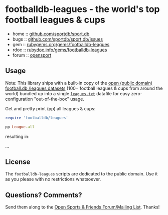 # footballdb-leagues - the world's top football leagues & cups


* home  :: [github.com/sportdb/sport.db](https://github.com/sportdb/sport.db)
* bugs  :: [github.com/sportdb/sport.db/issues](https://github.com/sportdb/sport.db/issues)
* gem   :: [rubygems.org/gems/footballdb-leagues](https://rubygems.org/gems/footballdb-leagues)
* rdoc  :: [rubydoc.info/gems/footballdb-leagues](http://rubydoc.info/gems/footballdb-leagues)
* forum :: [opensport](http://groups.google.com/group/opensport)



## Usage

Note: This library ships with a built-in copy of the
[open (public domain) football.db /leagues datasets](https://github.com/openfootball/leagues)
(100+ football leagues & cups from around the world)
bundled up into a single [`leagues.txt`](config/leagues.txt) datafile
for easy zero-configuration "out-of-the-box" usage.


Get and pretty print (pp) all leagues & cups:

``` ruby
require 'footballdb/leagues'

pp League.all
```

resulting in:


...



## License

The `footballdb-leagues` scripts are dedicated to the public domain.
Use it as you please with no restrictions whatsoever.


## Questions? Comments?

Send them along to the
[Open Sports & Friends Forum/Mailing List](http://groups.google.com/group/opensport).
Thanks!
